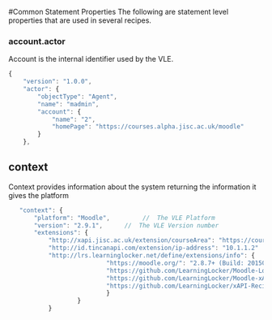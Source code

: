 #Common Statement Properties
The following are statement level properties that are used in several recipes.

### account.actor
Account is the internal identifier used by the VLE.

``` Javascript
{
    "version": "1.0.0",
    "actor": {
        "objectType": "Agent",
        "name": "madmin",
        "account": {
            "name": "2",
            "homePage": "https://courses.alpha.jisc.ac.uk/moodle"
        }
    },
```


## context
Context provides information about the system returning the information it gives the platform

 ```Javascript
	"context": { 
        "platform": "Moodle",         //  The VLE Platform
        "version": "2.9.1",      //  The VLE Version number
        "extensions": {
        	"http://xapi.jisc.ac.uk/extension/courseArea": "https://courses.alpha.jisc.ac.uk/course/view.php?id=2194", //http://xapi.jisc.ac.uk/extensions/courseArea 
        	"http://id.tincanapi.com/extension/ip-address": "10.1.1.2"  //  The ip address of the system emitting the event
			"http://lrs.learninglocker.net/define/extensions/info": {   //  Information on the extension or plugin emitting the event
                            "https://moodle.org/": "2.8.7+ (Build: 20150730)",
                            "https://github.com/LearningLocker/Moodle-Log-Expander": "0.4.2\n",
                            "https://github.com/LearningLocker/Moodle-xAPI-Translator": "0.4.1\n",
                            "https://github.com/LearningLocker/xAPI-Recipe-Emitter": "0.4.3\n"
           	 				}
					}
			}
 ```  


